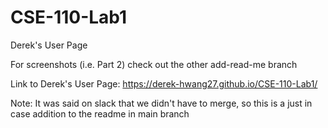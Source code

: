# CSE-110-Lab1

Derek's User Page

For screenshots (i.e. Part 2) check out the other add-read-me branch

Link to Derek's User Page: https://derek-hwang27.github.io/CSE-110-Lab1/

Note: It was said on slack that we didn't have to merge, so this is a just in case addition to the readme in main branch